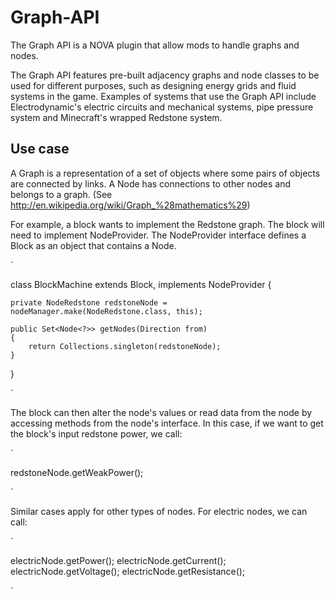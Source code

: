 # Graph-API
The Graph API is a NOVA plugin that allow mods to handle graphs and nodes.


The Graph API features pre-built adjacency graphs and node classes to be used for different purposes, 
such as designing energy grids and fluid systems in the game. Examples of systems that use the Graph API
include Electrodynamic's electric circuits and mechanical systems, pipe pressure system and Minecraft's wrapped
Redstone system.

## Use case
A Graph is a representation of a set of objects where some pairs of objects are connected by links.
A Node has connections to other nodes and belongs to a graph. (See http://en.wikipedia.org/wiki/Graph_%28mathematics%29)

For example, a block wants to implement the Redstone graph.
The block will need to implement NodeProvider. The NodeProvider interface defines a Block as an object that contains a Node.

`

class BlockMachine extends Block, implements NodeProvider {
	
	private NodeRedstone redstoneNode = nodeManager.make(NodeRedstone.class, this);
	
	public Set<Node<?>> getNodes(Direction from)
	{
		return Collections.singleton(redstoneNode);
	}
}

`

The block can then alter the node's values or read data from the node by accessing methods from the node's interface.
In this case, if we want to get the block's input redstone power, we call:

`

redstoneNode.getWeakPower();

`

Similar cases apply for other types of nodes. For electric nodes, we can call:

`

electricNode.getPower();
electricNode.getCurrent();
electricNode.getVoltage();
electricNode.getResistance();

`